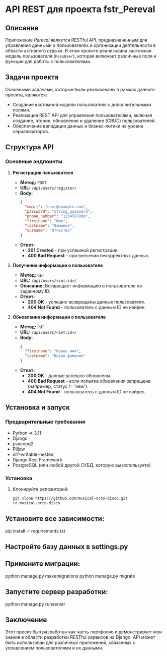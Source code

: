 # API REST для проекта fstr_Pereval

## Описание

Приложение *Pereval* является RESTful API, предназначенным для управления данными о пользователях и организации деятельности в области активного отдыха. В этом проекте реализована кастомная модель пользователя (`PassUser`), которая включает различные поля и функции для работы с пользователями.

## Задачи проекта

Основными задачами, которые были реализованы в рамках данного проекта, являются:

- Создание кастомной модели пользователя с дополнительными полями.
- Реализация REST API для управления пользователями, включая создание, чтение, обновление и удаление (CRUD) пользователей.
- Обеспечение валидации данных и бизнес-логики на уровне сериализаторов.

## Структура API

### Основные эндпоинты

1. **Регистрация пользователя**
   - **Метод:** `POST`
   - **URL:** `/api/users/register/`
   - **Body:**
     ```json
     {
       "email": "user@example.com",
       "password": "string_password",
       "phone_number": "1234567890",
       "firstname": "Имя",
       "lastname": "Фамилия",
       "surname": "Отчество"
     }
     ```
   - **Ответ:**
     - **201 Created** - при успешной регистрации.
     - **400 Bad Request** - при внесении некорректных данных.

2. **Получение информации о пользователе**
   - **Метод:** `GET`
   - **URL:** `/api/users/<int:id>/`
   - **Описание:** Возвращает информацию о пользователе по заданному ID.
   - **Ответ:**
     - **200 OK** - успешно возвращены данные пользователя.
     - **404 Not Found** - пользователь с данным ID не найден.

3. **Обновление информации о пользователе**
   - **Метод:** `PUT`
   - **URL:** `/api/users/<int:id>/`
   - **Body:**
     ```json
     {
       "firstname": "Новое имя",
       "lastname": "Новая фамилия"
     }
     ```
   - **Ответ:**
     - **200 OK** - данные успешно обновлены.
     - **400 Bad Request** - если попытка обновления запрещена (например, статус != 'new').
     - **404 Not Found** - пользователь с данным ID не найден.

## Установка и запуск

### Предварительные требования

- Python => 3.11
- Django
- psycopg2
- Pillow
- drf-writable-nested
- Django Rest Framework
- PostgreSQL (или любой другой СУБД, которую вы используете)

### Установка

1. Клонируйте репозиторий:
   ```bash
   git clone https://github.com/musical-octo-disco.git
   cd musical-octo-disco

## Установите все зависимости:
pip install -r requirements.txt

## Настройте базу данных в settings.py

## Примените миграции:
python manage.py makemigrations
python manage.py migrate

## Запустите сервер разработки:
python manage.py runserver

## Заключение
Этот проект был разработан как часть портфолио и демонстрирует мои знания в области разработки RESTful сервисов на Django. API может быть использован для различных приложений, связанных с управлением пользователями и их данными. 